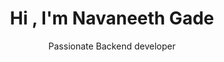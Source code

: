 <h1 align="center">
  Hi , I'm Navaneeth Gade

</h1>

<p align="center">
Passionate Backend developer
</p>
